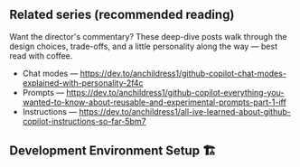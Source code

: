 ## Related series (recommended reading)

Want the director's commentary? These deep-dive posts walk through the design choices, trade-offs, and a little personality along the way — best read with coffee.

- Chat modes — https://dev.to/anchildress1/github-copilot-chat-modes-explained-with-personality-2f4c
- Prompts — https://dev.to/anchildress1/github-copilot-everything-you-wanted-to-know-about-reusable-and-experimental-prompts-part-1-iff
- Instructions — https://dev.to/anchildress1/all-ive-learned-about-github-copilot-instructions-so-far-5bm7

## Development Environment Setup 🏗️
